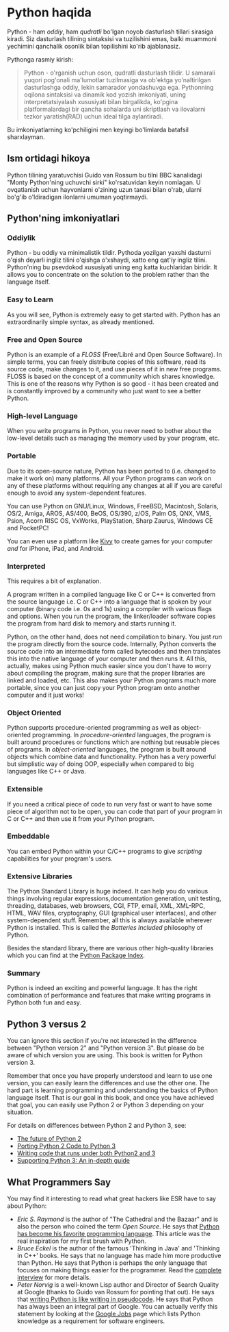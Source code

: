 #  Python haqida

Python - ham _oddiy_, ham _qudratli_ bo'lgan noyob dasturlash tillari sirasiga kiradi.  Siz dasturlash tilining sintaksisi va tuzilishini emas, balki muammoni yechimini qanchalik osonlik bilan topilishini ko'rib ajablanasiz.

Pythonga rasmiy kirish:

> Python - o'rganish uchun oson, qudratli dasturlash tilidir. U samarali yuqori pog'onali ma'lumotlar tuzilmasiga  va  ob'ektga yo'naltirilgan dasturlashga oddiy, lekin samarador yondashuvga ega. Pythonning oqilona sintaksisi va dinamik kod yozish imkoniyati, uning interpretatsiyalash xususiyati bilan birgalikda,  ko'pgina platformalardagi bir qancha sohalarda uni skriptlash va ilovalarni tezkor yaratish\(RAD\) uchun ideal tilga aylantiradi.

Bu imkoniyatlarning ko'pchiligini men keyingi bo'limlarda batafsil sharxlayman.

## Ism ortidagi hikoya

Python tilining yaratuvchisi Guido van Rossum bu tilni BBC kanalidagi "Monty Python'ning uchuvchi sirki" ko'rsatuvidan keyin nomlagan. U ovqatlanish uchun hayvonlarni o'zining uzun tanasi bilan o'rab, ularni bo'g'ib o'ldiradigan ilonlarni umuman yoqtirmaydi.

## Python'ning imkoniyatlari

### Oddiylik

Python - bu oddiy va minimalistik tildir. Pythoda yozilgan yaxshi dasturni o'qish deyarli ingliz tilini o'qishga o'xshaydi, xatto eng qat'iy ingliz tilini.  Python'ning bu psevdokod xususiyati uning eng katta kuchlaridan biridir. It allows you to concentrate on the solution to the problem rather than the language itself.

### Easy to Learn

As you will see, Python is extremely easy to get started with. Python has an extraordinarily simple syntax, as already mentioned.

### Free and Open Source

Python is an example of a _FLOSS_ \(Free/Libré and Open Source Software\). In simple terms, you can freely distribute copies of this software, read its source code, make changes to it, and use pieces of it in new free programs. FLOSS is based on the concept of a community which shares knowledge. This is one of the reasons why Python is so good - it has been created and is constantly improved by a community who just want to see a better Python.

### High-level Language

When you write programs in Python, you never need to bother about the low-level details such as managing the memory used by your program, etc.

### Portable

Due to its open-source nature, Python has been ported to \(i.e. changed to make it work on\) many platforms. All your Python programs can work on any of these platforms without requiring any changes at all if you are careful enough to avoid any system-dependent features.

You can use Python on GNU/Linux, Windows, FreeBSD, Macintosh, Solaris, OS/2, Amiga, AROS, AS/400, BeOS, OS/390, z/OS, Palm OS, QNX, VMS, Psion, Acorn RISC OS, VxWorks, PlayStation, Sharp Zaurus, Windows CE and PocketPC!

You can even use a platform like [Kivy](http://kivy.org) to create games for your computer _and_ for iPhone, iPad, and Android.

### Interpreted

This requires a bit of explanation.

A program written in a compiled language like C or C++ is converted from the source language i.e. C or C++ into a language that is spoken by your computer \(binary code i.e. 0s and 1s\) using a compiler with various flags and options. When you run the program, the linker/loader software copies the program from hard disk to memory and starts running it.

Python, on the other hand, does not need compilation to binary. You just _run_ the program directly from the source code. Internally, Python converts the source code into an intermediate form called bytecodes and then translates this into the native language of your computer and then runs it. All this, actually, makes using Python much easier since you don't have to worry about compiling the program, making sure that the proper libraries are linked and loaded, etc. This also makes your Python programs much more portable, since you can just copy your Python program onto another computer and it just works!

### Object Oriented

Python supports procedure-oriented programming as well as object-oriented programming. In _procedure-oriented_ languages, the program is built around procedures or functions which are nothing but reusable pieces of programs. In _object-oriented_ languages, the program is built around objects which combine data and functionality. Python has a very powerful but simplistic way of doing OOP, especially when compared to big languages like C++ or Java.

### Extensible

If you need a critical piece of code to run very fast or want to have some piece of algorithm not to be open, you can code that part of your program in C or C++ and then use it from your Python program.

### Embeddable

You can embed Python within your C/C++ programs to give _scripting_ capabilities for your program's users.

### Extensive Libraries

The Python Standard Library is huge indeed. It can help you do various things involving regular expressions,documentation generation, unit testing, threading, databases, web browsers, CGI, FTP, email, XML, XML-RPC, HTML, WAV files, cryptography, GUI \(graphical user interfaces\), and other system-dependent stuff. Remember, all this is always available wherever Python is installed. This is called the _Batteries Included_ philosophy of Python.

Besides the standard library, there are various other high-quality libraries which you can find at the [Python Package Index](http://pypi.python.org/pypi).

### Summary

Python is indeed an exciting and powerful language. It has the right combination of performance and features that make writing programs in Python both fun and easy.

## Python 3 versus 2

You can ignore this section if you're not interested in the difference between "Python version 2" and "Python version 3". But please do be aware of which version you are using. This book is written for Python version 3.

Remember that once you have properly understood and learn to use one version, you can easily learn the differences and use the other one. The hard part is learning programming and understanding the basics of Python language itself. That is our goal in this book, and once you have achieved that goal, you can easily use Python 2 or Python 3 depending on your situation.

For details on differences between Python 2 and Python 3, see:

* [The future of Python 2](http://lwn.net/Articles/547191/)
* [Porting Python 2 Code to Python 3](https://docs.python.org/3/howto/pyporting.html)
* [Writing code that runs under both Python2 and 3](https://wiki.python.org/moin/PortingToPy3k/BilingualQuickRef)
* [Supporting Python 3: An in-depth guide](http://python3porting.com)

## What Programmers Say

You may find it interesting to read what great hackers like ESR have to say about Python:

* _Eric S. Raymond_ is the author of "The Cathedral and the Bazaar" and is also the person who coined the term _Open Source_. He says that [Python has become his favorite programming language](http://www.python.org/about/success/esr/). This article was the real inspiration for my first brush with Python.
* _Bruce Eckel_ is the author of the famous 'Thinking in Java' and 'Thinking in C++' books. He says that no language has made him more productive than Python. He says that Python is perhaps the only language that focuses on making things easier for the programmer. Read the [complete interview](http://www.artima.com/intv/aboutme.html) for more details.
* _Peter Norvig_ is a well-known Lisp author and Director of Search Quality at Google \(thanks to Guido van Rossum for pointing that out\). He says that [writing Python is like writing in pseudocode](https://news.ycombinator.com/item?id=1803815). He says that Python has always been an integral part of Google. You can actually verify this statement by looking at the [Google Jobs](http://www.google.com/jobs/index.html) page which lists Python knowledge as a requirement for software engineers.



